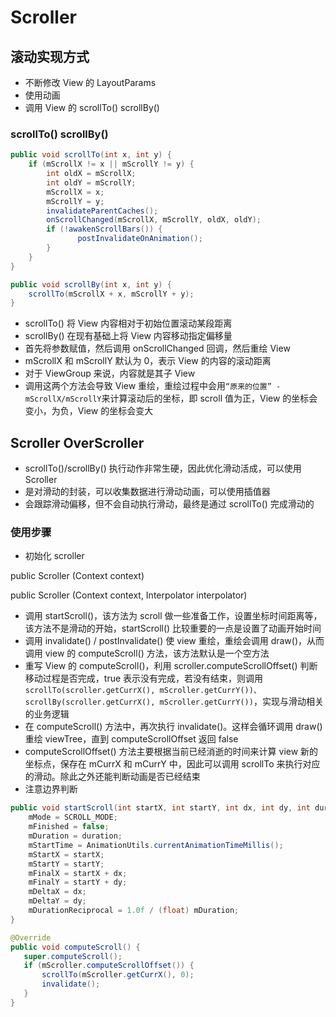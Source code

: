 # Scroller

## 滚动实现方式

- 不断修改 View 的 LayoutParams
- 使用动画
- 调用 View 的 scrollTo() scrollBy()

### scrollTo() scrollBy()

```java
public void scrollTo(int x, int y) {
    if (mScrollX != x || mScrollY != y) {
        int oldX = mScrollX;
        int oldY = mScrollY;
        mScrollX = x;
        mScrollY = y;
        invalidateParentCaches();
        onScrollChanged(mScrollX, mScrollY, oldX, oldY);
        if (!awakenScrollBars()) {
               postInvalidateOnAnimation();
        }
    }
}
```

```java
public void scrollBy(int x, int y) {
    scrollTo(mScrollX + x, mScrollY + y);
}
```

- scrollTo() 将 View 内容相对于初始位置滚动某段距离
- scrollBy() 在现有基础上将 View 内容移动指定偏移量
- 首先将参数赋值，然后调用 onScrollChanged 回调，然后重绘 View
- mScrollX 和 mScrollY 默认为 0，表示 View 的内容的滚动距离
- 对于 ViewGroup 来说，内容就是其子 View
- 调用这两个方法会导致 View 重绘，重绘过程中会用`“原来的位置” - mScrollX/mScrollY`来计算滚动后的坐标，即 scroll 值为正，View 的坐标会变小，为负，View 的坐标会变大

## Scroller OverScroller

- scrollTo()/scrollBy() 执行动作非常生硬，因此优化滑动活成，可以使用 Scroller
- 是对滑动的封装，可以收集数据进行滑动动画，可以使用插值器
- 会跟踪滑动偏移，但不会自动执行滑动，最终是通过 scrollTo() 完成滑动的

### 使用步骤

- 初始化 scroller

public Scroller (Context context)

public Scroller (Context context, Interpolator interpolator)

- 调用 startScroll()，该方法为 scroll 做一些准备工作，设置坐标时间距离等，该方法不是滑动的开始，startScroll() 比较重要的一点是设置了动画开始时间
- 调用 invalidate() / postInvalidate() 使 view 重绘，重绘会调用 draw()，从而调用 view 的 computeScroll() 方法，该方法默认是一个空方法
- 重写 View 的 computeScroll()，利用 scroller.computeScrollOffset() 判断移动过程是否完成，true 表示没有完成，若没有结束，则调用 `scrollTo(scroller.getCurrX(), mScroller.getCurrY())、scrollBy(scroller.getCurrX(), mScroller.getCurrY())`，实现与滑动相关的业务逻辑
- 在 computeScroll() 方法中，再次执行 invalidate()。这样会循环调用 draw() 重绘 viewTree，直到 computeScrollOffset 返回 false
- computeScrollOffset() 方法主要根据当前已经消逝的时间来计算 view 新的坐标点，保存在 mCurrX 和 mCurrY 中，因此可以调用 scrollTo 来执行对应的滑动。除此之外还能判断动画是否已经结束
- 注意边界判断

```java
public void startScroll(int startX, int startY, int dx, int dy, int duration) {
    mMode = SCROLL_MODE;
    mFinished = false;
    mDuration = duration;
    mStartTime = AnimationUtils.currentAnimationTimeMillis();
    mStartX = startX;
    mStartY = startY;
    mFinalX = startX + dx;
    mFinalY = startY + dy;
    mDeltaX = dx;
    mDeltaY = dy;
    mDurationReciprocal = 1.0f / (float) mDuration;
}
```

```java
@Override
public void computeScroll() {
   super.computeScroll();
   if (mScroller.computeScrollOffset()) {
       scrollTo(mScroller.getCurrX(), 0);
       invalidate();
   }
}
```